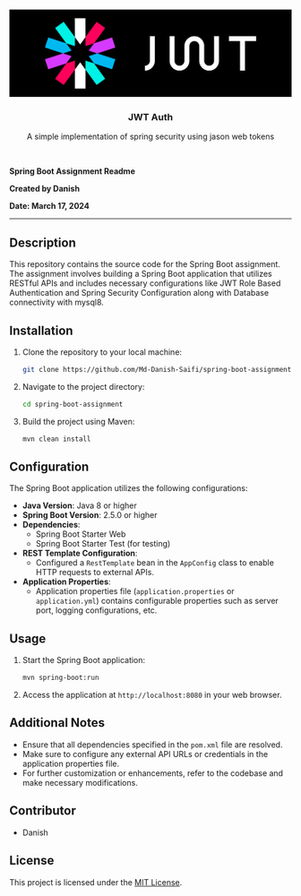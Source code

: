 
<a name="readme-top"></a>

<!-- PROJECT LOGO -->
<br />
<div align="center">
  <a href="https://github.com/Md-Danish-Saifi/springboot-jwt-auth">
    <img src="images/jwt-banner-2.png" alt="Logo">
  </a>

  <h3 align="center">JWT Auth</h3>

  <p align="center">
    A simple implementation of spring security using jason web tokens
    <br />
  </p>
  <br/>
</div>

**Spring Boot Assignment Readme**

**Created by Danish**

**Date: March 17, 2024**

---

## Description

This repository contains the source code for the Spring Boot assignment. The assignment involves building a Spring Boot application that utilizes RESTful APIs and includes necessary configurations like JWT Role Based Authentication and Spring Security Configuration along with Database connectivity with mysql8.

## Installation

1. Clone the repository to your local machine:

    ```bash
    git clone https://github.com/Md-Danish-Saifi/spring-boot-assignment.git
    ```

2. Navigate to the project directory:

    ```bash
    cd spring-boot-assignment
    ```

3. Build the project using Maven:

    ```bash
    mvn clean install
    ```

## Configuration

The Spring Boot application utilizes the following configurations:

- **Java Version**: Java 8 or higher
- **Spring Boot Version**: 2.5.0 or higher
- **Dependencies**:
    - Spring Boot Starter Web
    - Spring Boot Starter Test (for testing)
- **REST Template Configuration**:
    - Configured a `RestTemplate` bean in the `AppConfig` class to enable HTTP requests to external APIs.
- **Application Properties**:
    - Application properties file (`application.properties` or `application.yml`) contains configurable properties such as server port, logging configurations, etc.

## Usage

1. Start the Spring Boot application:

    ```bash
    mvn spring-boot:run
    ```

2. Access the application at `http://localhost:8080` in your web browser.

## Additional Notes

- Ensure that all dependencies specified in the `pom.xml` file are resolved.
- Make sure to configure any external API URLs or credentials in the application properties file.
- For further customization or enhancements, refer to the codebase and make necessary modifications.

## Contributor

- Danish


## License

This project is licensed under the [MIT License](LICENSE).
